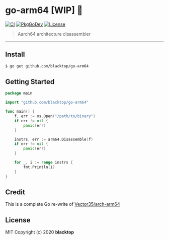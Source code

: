 # go-arm64 [WIP] 🚧

[![CI](https://github.com/blacktop/go-arm64/workflows/CI/badge.svg?branch=master)](https://github.com/blacktop/go-arm64/actions) [![PkgGoDev](https://pkg.go.dev/badge/blacktop/go-arm64)](https://pkg.go.dev/blacktop/go-arm64) [![License](http://img.shields.io/:license-mit-blue.svg)](http://doge.mit-license.org)

> Aarch64 architecture disassembler

---

## Install

```bash
$ go get github.com/blacktop/go-arm64
```

## Getting Started

```go
package main

import "github.com/blacktop/go-arm64"

func main() {
    f, err := os.Open("/path/to/binary")
    if err != nil {
        panic(err)
    }

    instrs, err := arm64.Disassemble(f)
    if err != nil {
        panic(err)
    }

    for _, i := range instrs {
        fmt.Println(i)
    }
}
```

## Credit

This is a complete Go re-write of [Vector35/arch-arm64](https://github.com/Vector35/arch-arm64/tree/master/disassembler)

## License

MIT Copyright (c) 2020 **blacktop**
